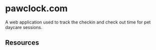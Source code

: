 # pawclock.com

A web application used to track the checkin and check out time for pet daycare sessions.

## Resources
